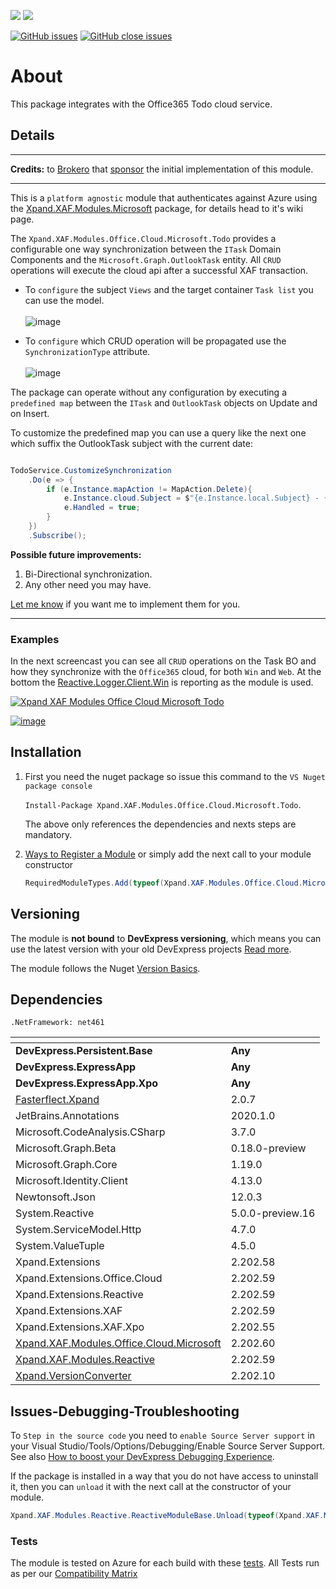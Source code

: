 ![](https://xpandshields.azurewebsites.net/nuget/v/Xpand.XAF.Modules.Office.Cloud.Microsoft.Todo.svg?&style=flat) ![](https://xpandshields.azurewebsites.net/nuget/dt/Xpand.XAF.Modules.Office.Cloud.Microsoft.Todo.svg?&style=flat)

[![GitHub issues](https://xpandshields.azurewebsites.net/github/issues/eXpandFramework/expand/Office.Cloud.Microsoft.Todo.svg)](https://github.com/eXpandFramework/eXpand/issues?utf8=%E2%9C%93&q=is%3Aissue+is%3Aopen+sort%3Aupdated-desc+label%3AStandalone_xaf_modules+label%3AOffice.Cloud.Microsoft.Todo) [![GitHub close issues](https://xpandshields.azurewebsites.net/github/issues-closed/eXpandFramework/eXpand/Office.Cloud.Microsoft.Todo.svg)](https://github.com/eXpandFramework/eXpand/issues?utf8=%E2%9C%93&q=is%3Aissue+is%3Aclosed+sort%3Aupdated-desc+label%3AStandalone_XAF_Modules+label%3AOffice.Cloud.Microsoft.Todo)
# About 

This package integrates with the Office365 Todo cloud service.

## Details

---

**Credits:** to [Brokero](https://www.brokero.ch/de/startseite/) that [sponsor](https://github.com/sponsors/apobekiaris) the initial implementation of this module.

---

This is a `platform agnostic` module that authenticates against Azure using the [Xpand.XAF.Modules.Microsoft](https://github.com/eXpandFramework/DevExpress.XAF/tree/master/src/Modules/Office.Cloud.Microsoft) package, for details head to it's wiki page.

The `Xpand.XAF.Modules.Office.Cloud.Microsoft.Todo` provides a configurable one way synchronization between the `ITask` Domain Components and the `Microsoft.Graph.OutlookTask` entity.
All `CRUD` operations will execute the cloud api after a successful XAF transaction. 

* To `configure` the subject `Views` and the target container `Task list` you can use the model.</br>  
  ![image](https://user-images.githubusercontent.com/159464/87255178-264b6a00-c491-11ea-84ec-575750a3c38e.png)

* To `configure` which CRUD operation will be propagated use the `SynchronizationType` attribute.</br>  
![image](https://user-images.githubusercontent.com/159464/88489123-0b9de880-cf9b-11ea-8bc3-e8a8ac1c3d46.png)

The package can operate without any configuration by executing a `predefined map` between the `ITask` and `OutlookTask` objects on Update and on Insert.

To customize the predefined map you can use a query like the next one which suffix the OutlookTask subject with the current date:

```cs

TodoService.CustomizeSynchronization
    .Do(e => {
        if (e.Instance.mapAction != MapAction.Delete){
            e.Instance.cloud.Subject = $"{e.Instance.local.Subject} - {DateTime.Now}";
            e.Handled = true;
        }
    })
    .Subscribe();

```


**Possible future improvements:**

1. Bi-Directional synchronization.
1. Any other need you may have.

[Let me know](https://github.com/sponsors/apobekiaris) if you want me to implement them for you.

---

### Examples

In the next screencast you can see all `CRUD` operations on the Task BO and how they synchronize with the `Office365` cloud, for both `Win` and `Web`. At the bottom the [Reactive.Logger.Client.Win](https://github.com/eXpandFramework/DevExpress.XAF/tree/master/src/Modules/Reactive.Logger.Client.Win) is reporting as the module is used.

<twitter>

[![Xpand XAF Modules Office Cloud Microsoft Todo](https://user-images.githubusercontent.com/159464/87413649-3e2b0700-c5d3-11ea-95d1-b44ee2f7891c.gif)
](https://www.youtube.com/watch?v=8m6Yjrw2Rk0)

</twitter>

[![image](https://user-images.githubusercontent.com/159464/87556331-2fba1980-c6bf-11ea-8a10-e525dda86364.png)](https://www.youtube.com/watch?v=8m6Yjrw2Rk0)

## Installation 
1. First you need the nuget package so issue this command to the `VS Nuget package console` 

   `Install-Package Xpand.XAF.Modules.Office.Cloud.Microsoft.Todo`.

    The above only references the dependencies and nexts steps are mandatory.

2. [Ways to Register a Module](https://documentation.devexpress.com/eXpressAppFramework/118047/Concepts/Application-Solution-Components/Ways-to-Register-a-Module)
or simply add the next call to your module constructor
    ```cs
    RequiredModuleTypes.Add(typeof(Xpand.XAF.Modules.Office.Cloud.Microsoft.TodoModule));
    ```
## Versioning
The module is **not bound** to **DevExpress versioning**, which means you can use the latest version with your old DevExpress projects [Read more](https://github.com/eXpandFramework/XAF/tree/master/tools/Xpand.VersionConverter).

The module follows the Nuget [Version Basics](https://docs.microsoft.com/en-us/nuget/reference/package-versioning#version-basics).
## Dependencies
`.NetFramework: net461`

|<!-- -->|<!-- -->
|----|----
|**DevExpress.Persistent.Base**|**Any**
 |**DevExpress.ExpressApp**|**Any**
 |**DevExpress.ExpressApp.Xpo**|**Any**
|[Fasterflect.Xpand](https://github.com/eXpandFramework/Fasterflect)|2.0.7
 |JetBrains.Annotations|2020.1.0
 |Microsoft.CodeAnalysis.CSharp|3.7.0
 |Microsoft.Graph.Beta|0.18.0-preview
 |Microsoft.Graph.Core|1.19.0
 |Microsoft.Identity.Client|4.13.0
 |Newtonsoft.Json|12.0.3
 |System.Reactive|5.0.0-preview.16
 |System.ServiceModel.Http|4.7.0
 |System.ValueTuple|4.5.0
 |Xpand.Extensions|2.202.58
 |Xpand.Extensions.Office.Cloud|2.202.59
 |Xpand.Extensions.Reactive|2.202.59
 |Xpand.Extensions.XAF|2.202.59
 |Xpand.Extensions.XAF.Xpo|2.202.55
 |[Xpand.XAF.Modules.Office.Cloud.Microsoft](https://github.com/eXpandFramework/DevExpress.XAF/tree/master/src/Modules/Xpand.XAF.Modules.Office.Cloud.Microsoft)|2.202.60
 |[Xpand.XAF.Modules.Reactive](https://github.com/eXpandFramework/DevExpress.XAF/tree/master/src/Modules/Xpand.XAF.Modules.Reactive)|2.202.59
 |[Xpand.VersionConverter](https://github.com/eXpandFramework/DevExpress.XAF/tree/master/tools/Xpand.VersionConverter)|2.202.10

## Issues-Debugging-Troubleshooting

To `Step in the source code` you need to `enable Source Server support` in your Visual Studio/Tools/Options/Debugging/Enable Source Server Support. See also [How to boost your DevExpress Debugging Experience](https://github.com/eXpandFramework/DevExpress.XAF/wiki/How-to-boost-your-DevExpress-Debugging-Experience#1-index-the-symbols-to-your-custom-devexpresss-installation-location).

If the package is installed in a way that you do not have access to uninstall it, then you can `unload` it with the next call at the constructor of your module.
```cs
Xpand.XAF.Modules.Reactive.ReactiveModuleBase.Unload(typeof(Xpand.XAF.Modules.Office.Cloud.Microsoft.Todo.Office.Office.Cloud.Microsoft.TodoModule))
```

### Tests
The module is tested on Azure for each build with these [tests](https://github.com/eXpandFramework/Packages/tree/master/src/Tests/Xpand.XAF.s.Office.Office.Cloud.Microsoft.Todo.Office.Office.Cloud.Microsoft.Todo). 
All Tests run as per our [Compatibility Matrix](https://github.com/eXpandFramework/DevExpress.XAF#compatibility-matrix)

